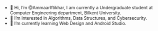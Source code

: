 - 👋 Hi, I’m @AmmaarIftikhar, I am currently a Undergraduate student at Computer Engineering department, Bilkent University.
- 👀 I’m interested in Algorithms, Data Structures, and Cybersecurity.
- 🌱 I’m currently learning Web Design and Android Studio.


<!---
AmmaarIftikhar/AmmaarIftikhar is a ✨ special ✨ repository because its `README.md` (this file) appears on your GitHub profile.
You can click the Preview link to take a look at your changes.
--->

